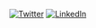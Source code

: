 [![Twitter](https://img.shields.io/badge/Twitter-Profile-informational?style=flat&logo=twitter&logoColor=white&color=1CA2F1)](https://twitter.com/_gustavo404)
[![LinkedIn](https://img.shields.io/badge/LinkedIn-Profile-informational?style=flat&logo=linkedin&logoColor=white&color=0D76A8)](https://www.linkedin.com/in/marcio-gustavo-freitas-geraldino-933748253/)
